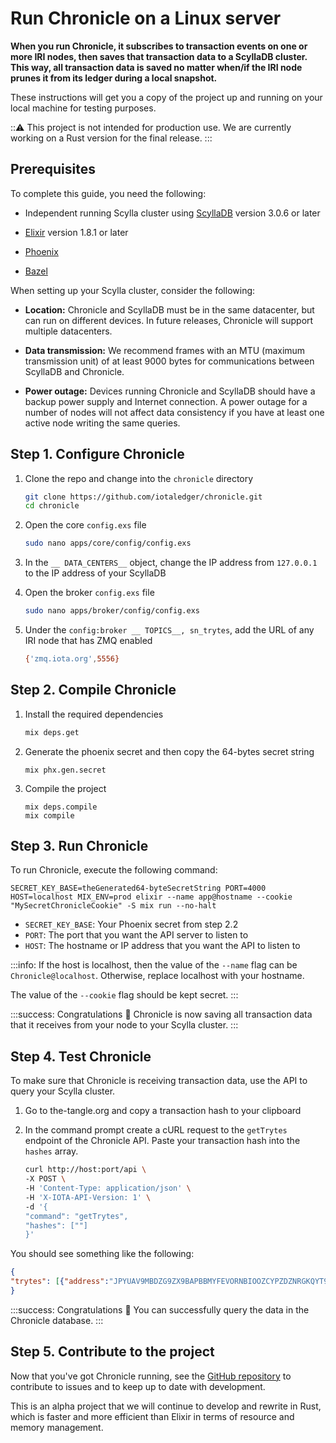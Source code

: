 # Run Chronicle on a Linux server

**When you run Chronicle, it subscribes to transaction events on one or more IRI nodes, then saves that transaction data to a ScyllaDB cluster. This way, all transaction data is saved no matter when/if the IRI node prunes it from its ledger during a local snapshot.**

These instructions will get you a copy of the project up and running on your local machine for testing purposes.

:::warning:
This project is not intended for production use. We are currently working on a Rust version for the final release.
:::

## Prerequisites

To complete this guide, you need the following:

- Independent running Scylla cluster using [ScyllaDB](https://docs.scylladb.com/getting-started/) version 3.0.6 or later

- [Elixir](https://elixir-lang.org/install.html) version 1.8.1 or later 

- [Phoenix](https://hexdocs.pm/phoenix/installation.html)

- [Bazel](https://docs.bazel.build/versions/master/install.html)

When setting up your Scylla cluster, consider the following:

- **Location:** Chronicle and ScyllaDB must be in the same datacenter, but can run on different devices. In future releases, Chronicle will support multiple datacenters.

- **Data transmission:** We recommend frames with an MTU (maximum transmission unit) of at least 9000 bytes for communications between ScyllaDB and Chronicle.  

- **Power outage:** Devices running Chronicle and ScyllaDB should have a backup power supply and Internet connection. A power outage for a number of nodes will not affect data consistency if you have at least one active node writing the same queries.

## Step 1. Configure Chronicle

1. Clone the repo and change into the `chronicle` directory

    ```bash
    git clone https://github.com/iotaledger/chronicle.git
    cd chronicle
    ```

2. Open the core `config.exs` file

    ```bash
    sudo nano apps/core/config/config.exs
    ```

3. In the `__ DATA_CENTERS__` object, change the IP address from `127.0.0.1` to the IP address of your ScyllaDB

4. Open the broker `config.exs` file

    ```bash
    sudo nano apps/broker/config/config.exs
    ```

5. Under the `config:broker __ TOPICS__, sn_trytes`, add the URL of any IRI node that has ZMQ enabled

    ```bash
    {'zmq.iota.org',5556}
    ```

## Step 2. Compile Chronicle

1. Install the required dependencies

    ```bash
    mix deps.get
    ```

2. Generate the phoenix secret and then copy the 64-bytes secret string

    ```
    mix phx.gen.secret
    ```

3. Compile the project

    ```
    mix deps.compile
    mix compile
    ```

## Step 3. Run Chronicle

To run Chronicle, execute the following command:

```
SECRET_KEY_BASE=theGenerated64-byteSecretString PORT=4000 HOST=localhost MIX_ENV=prod elixir --name app@hostname --cookie "MySecretChronicleCookie" -S mix run --no-halt
```

* `SECRET_KEY_BASE`: Your Phoenix secret from step 2.2
* `PORT`: The port that you want the API server to listen to
* `HOST`: The hostname or IP address that you want the API to listen to

:::info:
If the host is localhost, then the value of the `--name` flag can be `Chronicle@localhost`. Otherwise, replace localhost with your hostname.

The value of the `--cookie` flag should be kept secret.
:::

:::success: Congratulations :tada:
Chronicle is now saving all transaction data that it receives from your node to your Scylla cluster.
:::

## Step 4. Test Chronicle

To make sure that Chronicle is receiving transaction data, use the API to query your Scylla cluster.

1. Go to the-tangle.org and copy a transaction hash to your clipboard

2. In the command prompt create a cURL request to the `getTrytes` endpoint of the Chronicle API. Paste your transaction hash into the `hashes` array.

    ```bash
    curl http://host:port/api \
    -X POST \
    -H 'Content-Type: application/json' \
    -H 'X-IOTA-API-Version: 1' \
    -d '{
    "command": "getTrytes",
    "hashes": [""]
    }'
    ```

You should see something like the following:

```json
{
"trytes": [{"address":"JPYUAV9MBDZG9ZX9BAPBBMYFEVORNBIOOZCYPZDZNRGKQYT9HFEXXXBG9TULULJIOWJWQMXSPLILOJGJG","attachmentTimestamp":1567166602904,"attachmentTimestampLowerBound":0,"attachmentTimestampUpperBound":12,"branchTransaction":"OLZDBGOWXCLNZPJZMFUVYPL9COCBSHPIJGIN9L9SNUMMYVZQNDVOCWOYYGJXKHEJGWANXWRBVELB99999","bundle":"VVCRIZWRJ9GOUJRXRBWDEULYKIBIZNKIWGCWZCWVBTVIBAHKVTWLGYQNIZ9JCZJKVEAXABBAUEIGNGWP9","currentIndex":0,"lastIndex":0,"nonce":"JVF9999999RMF99999999999999","obsoleteTag":"HUIWONTO9999999999999999999","signatureMessageFragment":"ODGAHDLDGDNCGDIDRCRCTCTCSCTCSCGADBZAABZACBCBXAABQAGAHDLDGDNCUCPCXC9DTCSCGADB9BBBABQAGAQCPCSCNCQCFDPCBDRCWCGADBVAUAVAZAQAGAQCPCSCNCHDFDIDBDZCGADBVAUAVAZAQAGAQCPCSCNCHDF...","timestamp":1567166602,"trunkTransaction":"BXZWFMSFBAYWJKJUAKWYTUCZRY9GMNETX9MLN9UKRR9ORGRRIENPERNWCLHBCE9XBMYHAMGFYRRL99999","value":0}]
}
```

:::success: Congratulations :tada:
You can successfully query the data in the Chronicle database.
:::

## Step 5. Contribute to the project

Now that you've got Chronicle running, see the [GitHub repository](https://github.com/iotaledger/chronicle) to contribute to issues and to keep up to date with development.

This is an alpha project that we will continue to develop and rewrite in Rust, which is faster and more efficient than Elixir in terms of resource and memory management.


